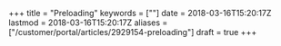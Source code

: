 +++
title = "Preloading"
keywords = [""]
date = 2018-03-16T15:20:17Z
lastmod = 2018-03-16T15:20:17Z
aliases = ["/customer/portal/articles/2929154-preloading"]
draft = true
+++


